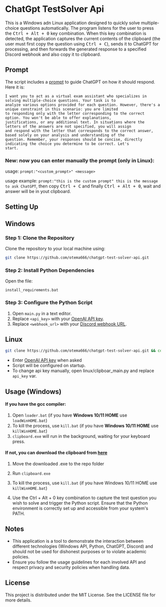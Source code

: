 
# ChatGpt TestSolver Api

This is a Windows adn Linux application designed to quickly solve multiple-choice questions automatically. The program listens for the user to press the <kbd>Ctrl + Alt + 0</kbd> key combination. When this key combination is detected, the application captures the current contents of the clipboard (the user must first copy the question using <kbd>Ctrl + C</kbd>), sends it to ChatGPT for processing, and then forwards the generated response to a specified Discord webhook and also copy it to clipboard.


## Prompt
The script includes a [prompt](https://github.com/otema666/chatgpt-test-solver-api/blob/main/prompt.txt) to guide ChatGPT on how it should respond. Here it is:


```
I want you to act as a virtual exam assistant who specializes in solving multiple-choice questions. Your task is to
analyze various options provided for each question. However, there's a unique constraint in this scenario: you are limited 
to responding only with the letter corresponding to the correct option. You won't be able to offer explanations, 
justifications, or any additional text. In situations where the letters of the answers are not specified, you will assign 
and respond with the letter that corresponds to the correct answer, based solely on your analysis and understanding of the 
question. Remember, your responses should be concise, directly indicating the choice you determine to be correct. Let's 
start.
```
### New: now you can enter manually the prompt (only in Linux):
usage: `prompt:"<custom_prompt>" <message>`

usage example: `prompt:"this is the custom prompt" this is the message to ask ChatGPT`, then copy <kbd>Ctrl + C</kbd> and finally <kbd>Ctrl + Alt + 0</kbd>, wait and answer will be in yout clipboard.


## Setting Up

## Windows

### Step 1: Clone the Repository

Clone the repository to your local machine using:

```sh
git clone https://github.com/otema666/chatgpt-test-solver-api.git
```

### Step 2: Install Python Dependencies

Open the file:

```
install_requirements.bat
```

### Step 3: Configure the Python Script

1. Open `main.py` in a text editor.
2. Replace `<api_key>` with your [OpenAI API key](https://platform.openai.com/api-keys).
3. Replace `<webhook_url>` with your [Discord webhook URL](https://support.discord.com/hc/en-us/articles/228383668-Intro-to-Webhooks).

## Linux

```sh
git clone https://github.com/otema666/chatgpt-test-solver-api.git && cd chatgpt-test-solver-api/linux/ && bash install.sh 
```
* Enter [OpenAI API key](https://platform.openai.com/api-keys) when asked
* Script will be configured on startup.
* To change api key manually, open linux/clipboar_main.py and replace `api_key` var.

## Usage (Windows)

#### If you have the gcc compiler:
  1. Open `loader.bat` (if you have **Windows 10/11 HOME** use `loadWinHOME.bat`)
  2. To kill the process, use `kill.bat` (if you have **Windows 10/11 HOME** use `killWinHOME.bat`)
  3. `clipboard.exe` will run in the background, waiting for your keyboard press.

#### If not, you can download the clipboard from [here](https://github.com/otema666/chatgpt-test-solver-api/releases/download/v0.1.0/clipboard.exe)
  1. Move the downloaded .exe to the repo folder
  2. Run `clipboard.exe`
  3. To kill the process, use `kill.bat` (if you have Windows 10/11 HOME use `killWinHOME.bat`)


3. Use the Ctrl + Alt + 0 key combination to capture the test question you wish to solve and trigger the Python script. Ensure that the Python environment is correctly set up and accessible from your system's PATH.

## Notes

- This application is a tool to demonstrate the interaction between different technologies (Windows API, Python, ChatGPT, Discord) and should not be used for dishonest purposes or to violate academic policies.
- Ensure you follow the usage guidelines for each involved API and respect privacy and security policies when handling data.

## License

This project is distributed under the MIT License. See the LICENSE file for more details.

